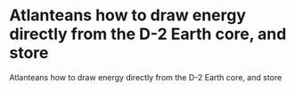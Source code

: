 # Atlanteans how to draw energy directly from the D-2 Earth core, and store

Atlanteans how to draw energy directly from the D-2 Earth core, and store